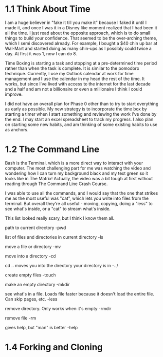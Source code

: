 # 1.1 Think About Time
I am a huge believer in "fake it till you make it" because I faked it until I made it, and once I was it in a Disney like moment realized that I had been it all the time. I just read about the opposite approach, which is to do small things to build your confidence. That seemed to be the over-arching theme, which I semi discovered already. For example, I bought a $40 chin up bar at Wal-Mart and started doing as many chin-ups as I possibly could twice a day. At first it was 1, now I can do 8.

Time Boxing is starting a task and stopping at a pre-determined time period rather than when the task is complete. It is similar to the pomodoro technique. Currently, I use my Outlook calendar at work for time management and I use the calendar in my head the rest of the time. It works, but since I've lived with access to the internet for the last decade and a half and am not a billionaire or even a millionaire I think I could improve.

I did not have an overall plan for Phase 0 other than to try to start everything as early as possible. My new strategy is to incorporate the time box by starting a timer when I start something and reviewing the work I've done by the end. I may start an excel spreadsheet to track my progress. I also plan on starting some new habits, and am thinking of some existing habits to use as anchors.

# 1.2 The Command Line
Bash is the Terminal, which is a more direct way to interact with your computer. The most challenging part for me was watching the video and wondering how I can turn my background black and my text green so it looks like in The Matrix! Actually, the video was a bit tough at first without reading through The Command Line Crash Course.

I was able to use all the commands, and I would say that the one that strikes me as the most useful was "cat", which lets you write into files from the terminal. But overall they're all useful - moving, copying, doing a "less" to see what's inside, or a "cat" to stream what's inside.

This list looked really scary, but I think I know them all.

path to current directory -pwd

list of files and directories in current directory -ls

move a file or directory -mv

move into a directory -cd

cd .. moves you into the directory your directory is in -../

create empty files -touch

make an empty directory -mkdir

see what's in a file. Loads file faster because it doesn't load the entire file. Can skip pages, etc. -less

remove directory. Only works when it's empty -rmdir

remove file -rm

gives help, but "man" is better -help
# 1.4 Forking and Cloning
